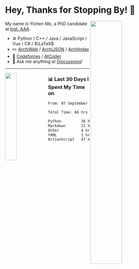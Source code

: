 # Hey, Thanks for Stopping By! 🦭

<picture>
    <source media="(prefers-color-scheme: dark)" srcset="https://github-readme-stats.vercel.app/api?username=amomorning&show_icons=true&theme=noctis_minimus&hide=issues">
    <img align="right" width="45%" src="https://github-readme-stats.vercel.app/api?username=amomorning&show_icons=true&theme=graywhite&hide=issues">
</picture>


My name is Yichen Mo, a PhD candidate at [Inst. AAA](https://archialgo.com).

-   :gear: Python / C++ / Java / JavaScript / Vue / C# / $\LaTeX$ 
-   :pencil2: [ArchiWeb](https://web.archialgo.com) / [ArchiJSON](https://www.food4rhino.com/en/app/archijson) / [ArchIndex](https://index.archialgo.com/) 
-   :abacus: [Codeforces](https://codeforces.com/profile/LaPluma) / [AtCoder](https://atcoder.jp/users/amomorning)
-   :thought_balloon: Ask me anything at [Discussions](https://github.com/amomorning/amomorning/discussions/new)!


---

<picture>
    <source media="(prefers-color-scheme: dark)" srcset="https://github-readme-stats.vercel.app/api/top-langs/?username=amomorning&hide=Mathematica&theme=noctis_minimus">
    <img align="left" width="27%" src="https://github-readme-stats.vercel.app/api/top-langs/?username=amomorning&hide=Mathematica&theme=graywhite">
</picture>

  
### 📊 Last 30 Days I Spent My Time on

<!--START_SECTION:waka-->

```txt
From: 07 September 2023 - To: 07 October 2023

Total Time: 66 hrs 49 mins

Python         36 hrs 22 mins  █████████████▓░░░░░░░░░░░   54.43 %
Markdown       21 hrs 6 mins   ████████░░░░░░░░░░░░░░░░░   31.59 %
Other          4 hrs 59 mins   ██░░░░░░░░░░░░░░░░░░░░░░░   07.46 %
YAML           1 hr 2 mins     ▒░░░░░░░░░░░░░░░░░░░░░░░░   01.55 %
ActionScript   47 mins         ▒░░░░░░░░░░░░░░░░░░░░░░░░   01.19 %
```

<!--END_SECTION:waka-->　　
